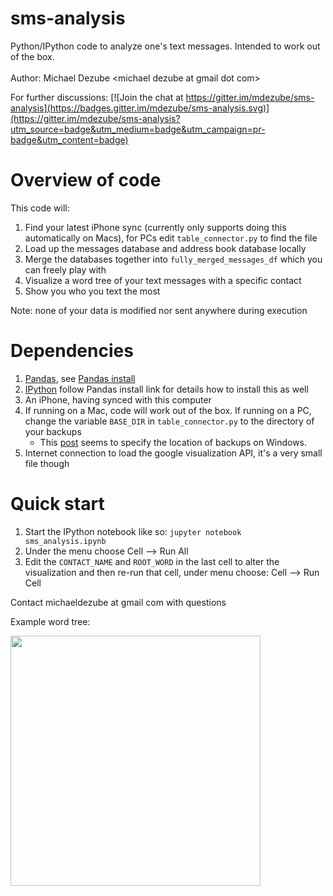 # sms-analysis
Python/IPython code to analyze one's text messages.  Intended to work out of the box.
<br><br>
Author: Michael Dezube \<michael dezube at gmail dot com\>

For further discussions:
[![Join the chat at https://gitter.im/mdezube/sms-analysis](https://badges.gitter.im/mdezube/sms-analysis.svg)](https://gitter.im/mdezube/sms-analysis?utm_source=badge&utm_medium=badge&utm_campaign=pr-badge&utm_content=badge)

# Overview of code
This code will:
1. Find your latest iPhone sync (currently only supports doing this automatically on Macs), for PCs edit
`table_connector.py` to find the file
2. Load up the messages database and address book database locally
3. Merge the databases together into `fully_merged_messages_df` which you can freely play with
4. Visualize a word tree of your text messages with a specific contact
5. Show you who you text the most

Note: none of your data is modified nor sent anywhere during execution

# Dependencies
1. [Pandas](http://pandas.pydata.org), see [Pandas install](http://pandas.pydata.org/pandas-docs/stable/install.html)
2. [IPython](http://ipython.org/) follow Pandas install link for details how to install this as well
3. An iPhone, having synced with this computer
4. If running on a Mac, code will work out of the box. If running on a PC, change the variable `BASE_DIR` in
`table_connector.py` to the directory of your backups
    * This [post](http://www.iphonefaq.org/comment/70608#comment-70608) seems to specify the location of backups on
    Windows.
5. Internet connection to load the google visualization API, it's a very small file though

# Quick start
1. Start the IPython notebook like so: `jupyter notebook sms_analysis.ipynb`
2. Under the menu choose Cell --> Run All
3. Edit the `CONTACT_NAME` and `ROOT_WORD` in the last cell to alter the visualization and then re-run
that cell, under menu choose: Cell --> Run Cell

Contact michaeldezube at gmail com with questions

Example word tree:

<img height="400" src="https://raw.githubusercontent.com/mdezube/sms-analysis/master/example%20word%20tree.png"></img>